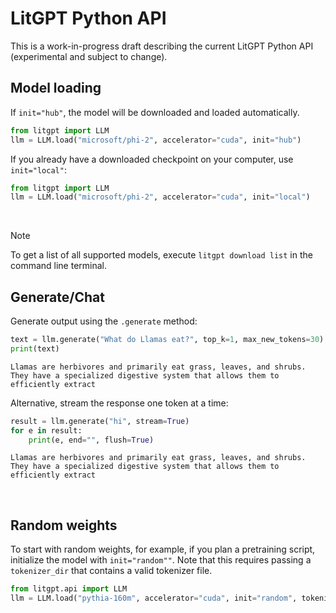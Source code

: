# LitGPT Python API

This is a work-in-progress draft describing the current LitGPT Python API (experimental and subject to change).


## Model loading

If `init="hub"`, the model will be downloaded and loaded automatically.

```python
from litgpt import LLM
llm = LLM.load("microsoft/phi-2", accelerator="cuda", init="hub")
```

If you already have a downloaded checkpoint on your computer, use `init="local"`:

```python
from litgpt import LLM
llm = LLM.load("microsoft/phi-2", accelerator="cuda", init="local")
```

&nbsp;
> [!NOTE]
> To get a list of all supported models, execute `litgpt download list` in the command line terminal.
&nbsp;

## Generate/Chat

Generate output using the `.generate` method:

```python
text = llm.generate("What do Llamas eat?", top_k=1, max_new_tokens=30)
print(text)
```

```
Llamas are herbivores and primarily eat grass, leaves, and shrubs. They have a specialized digestive system that allows them to efficiently extract
```

Alternative, stream the response one token at a time:

```python
result = llm.generate("hi", stream=True)
for e in result:
    print(e, end="", flush=True)
```

```
Llamas are herbivores and primarily eat grass, leaves, and shrubs. They have a specialized digestive system that allows them to efficiently extract
```


&nbsp;
## Random weights

To start with random weights, for example, if you plan a pretraining script, initialize the model with `init="random""`. Note that this requires passing a `tokenizer_dir` that contains a valid tokenizer file. 

```python
from litgpt.api import LLM
llm = LLM.load("pythia-160m", accelerator="cuda", init="random", tokenizer_dir="EleutherAI/pythia-160m")
```
